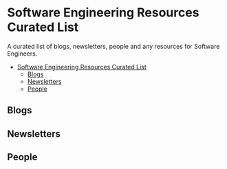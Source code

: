 # Software Engineering Resources Curated List

A curated list of blogs, newsletters, people and any resources for Software Engineers.

- [Software Engineering Resources Curated List](#software-engineering-resources-curated-list)
  - [Blogs](#blogs)
  - [Newsletters](#newsletters)
  - [People](#people)

## Blogs

## Newsletters

## People
